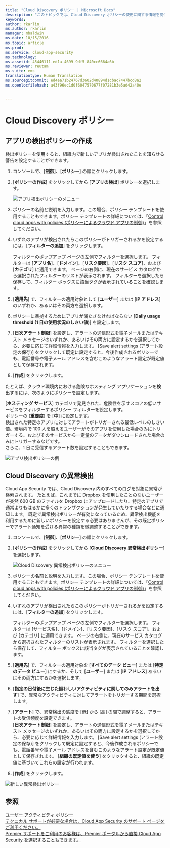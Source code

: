 ```yaml
---
title: "Cloud Discovery ポリシー | Microsoft Docs"
description: "このトピックでは、Cloud Discovery ポリシーの使用に関する情報を提供します。"
keywords: 
author: rkarlin
ms.author: rkarlin
manager: mbaldwin
ms.date: 10/15/2016
ms.topic: article
ms.prod: 
ms.service: cloud-app-security
ms.technology: 
ms.assetid: 45446111-ed1a-4699-9df5-840cc6664a6b
ms.reviewer: reutam
ms.suite: ems
translationtype: Human Translation
ms.sourcegitcommit: ed4ea71b24767d3602d40894d1cbac7447bcd8a2
ms.openlocfilehash: a43f96ec1d0f6047570677f07281b3e5ad42a40e


---
```


# <a name="cloud-discovery-policies"></a>Cloud Discovery ポリシー
    
## <a name="creating-an-app-discovery-policy"></a>アプリの検出ポリシーの作成  
検出ポリシーを使用すると、組織内で新しいアプリが検出されたことを知らせる警告を設定することができます。  
  
1.  コンソールで、[**制御**]、[**ポリシー**] の順にクリックします。  
  
2.  [**ポリシーの作成**] をクリックしてから [**アプリの検出**] ポリシーを選択します。  
  
     ![アプリ検出ポリシーのメニュー](./media/app-discovery-policy-menu.png "app discovery policy menu")  
  
3.  ポリシーの名前と説明を入力します。この場合、ポリシー テンプレートを使用することもできます。ポリシー テンプレートの詳細については、「[Control cloud apps with policies (ポリシーによるクラウド アプリの制御)](control-cloud-apps-with-policies.md)」を参照してください。  
  
4.  いずれのアプリが検出されたらこのポリシーがトリガーされるかを設定するには、[**フィルターの追加**] をクリックします。  
  
     フィルターのポップアップ ページの左側でフィルターを選択します。 フィルターは [**アプリ名**]、[**ドメイン**]、[**リスク要因**]、[**リスク スコア**]、および [**カテゴリ**] に適用できます。 ページの右側に、現在のサービス カタログから選択されたフィルターのリストが表示されます。 フィルターを選択したら保存して、フィルター ボックスに該当タグが表示されていることを確認します。  
  
5.  [**適用先**] で、フィルターの適用対象として [**ユーザー**] または [**IP アドレス**] のいずれか、あるいはその両方を選択します。  
  
6.  ポリシーに準拠するためにアプリが満たさなければならない [**Daily usage threshold (1 日の使用状況のしきい値)**] を設定します。  
  
7.  [**日次アラート制限**] を設定し、アラートの送信形式を電子メールまたはテキスト メッセージのいずれか、あるいはその両方に設定するかを選択してから、必要に応じて詳細情報を入力します。 [Save alert settings (アラート設定の保存)] をクリックして既定に設定すると、今後作成されるポリシーでも、電話番号や電子メール アドレスを含むこのようなアラート設定が既定値として保存されます。  
  
8.  [**作成**] をクリックします。  
  
たとえば、クラウド環境内における危険なホスティング アプリケーションを検出するには、次のようにポリシーを設定します。  
  
[**ホスティング サービス**] カテゴリで発見された、危険性を示すスコアの低いサービスをフィルターするポリシー フィルターを設定します。   
ポリシーの [**重要度**] を [**中**] に設定します。   
検出された特定のアプリに対してアラートがトリガーされる最低レベルのしきい値。環境内で 100 人を超えるユーザーがそのアプリを使用した場合のみにトリガーする、およびそのサービスから一定量のデータがダウンロードされた場合のみにトリガーするなどです。   
さらに、1 日に受信するアラート数を設定することもできます。  
  
![アプリ検出ポリシーの例](./media/app-discovery-policy-example.png "app discovery policy example")  
  
## <a name="cloud-discovery-anomaly-detection"></a>Cloud Discovery の異常検出  
Cloud App Security では、Cloud Discovery 内のすべてのログを対象に異常が検索されます。 たとえば、これまでに Dropbox を使用したことのないユーザーが突然 600 GB のファイルを Dropbox にアップロードしたり、特定のアプリで通常よりもはるかに多くのトランザクションが発生していたりする場合などに通知します。 既定で異常検出ポリシーが有効になっているため、異常検出機能を利用するために新しいポリシーを設定する必要はありませんが、その既定ポリシーでアラート通知を受ける異常の種類を微調整することができます。  
  
1.  コンソールで、[**制御**]、[**ポリシー**] の順にクリックします。  
  
2.  [**ポリシーの作成**] をクリックしてから [**Cloud Discovery 異常検出ポリシー**] を選択します。  
  
     ![Cloud Discovery 異常検出ポリシーのメニュー](./media/cloud-discovery-anomaly-detection-policy-menu.png "cloud discovery anomaly detection policy menu")  
  
3.  ポリシーの名前と説明を入力します。この場合、ポリシー テンプレートを使用することもできます。ポリシー テンプレートの詳細については、「[Control cloud apps with policies (ポリシーによるクラウド アプリの制御)](control-cloud-apps-with-policies.md)」を参照してください。  
  
4.  いずれのアプリが検出されたらこのポリシーがトリガーされるかを設定するには、[**フィルターの追加**] をクリックします。  
  
     フィルターのポップアップ ページの左側でフィルターを選択します。 フィルターは [サービス名]、[ドメイン]、[リスク要因]、[リスク スコア]、および [カテゴリ] に適用できます。 ページの右側に、現在のサービス カタログから選択されたフィルターのリストが表示されます。 フィルターを選択したら保存して、フィルター ボックスに該当タグが表示されていることを確認します。  
  
5.  [**適用先**] で、フィルターの適用対象を [**すべてのデータ ビュー**] または [**特定のデータ ビュー**] にするか、そして [**ユーザー**] または [**IP アドレス**] あるいはその両方にするかを選択します。  
  
6.  [**指定の日付後に生じた疑わしいアクティビティに関してのみアラートを出す**] で、異常なアクティビティに対してアラートをトリガーする期間を選択します。  
  
7.  [**アラート**] で、異常検出の感度を [低] から [高] の間で調整すると、アラートの受信頻度を設定できます。  
[**日次アラート制限**] を設定し、アラートの送信形式を電子メールまたはテキスト メッセージのいずれか、あるいはその両方に設定するかを選択してから、必要に応じて詳細情報を入力します。 [Save alert settings (アラート設定の保存)] をクリックして既定に設定すると、今後作成されるポリシーでも、電話番号や電子メール アドレスを含むこのようなアラート設定が既定値として保存されます。 [**組織の既定値を使う**] をクリックすると、組織の既定値に基づいてこれらの設定が行われます。  
  
9. [**作成**] をクリックします。  
  
![新しい異常検出ポリシー](./media/new-discovery-anomaly-policy.png "new discovery anomaly policy")  
  
## <a name="see-also"></a>参照  
[ユーザー アクティビティ ポリシー](user-activity-policies.md)   
[テクニカル サポートが必要な場合は、Cloud App Security のサポート ページをご利用ください。](http://support.microsoft.com/oas/default.aspx?prid=16031)   
[Premier サポートをご利用のお客様は、Premier ポータルから直接 Cloud App Security を選択することもできます。](https://premier.microsoft.com/)  
  
  


<!--HONumber=Nov16_HO5-->


